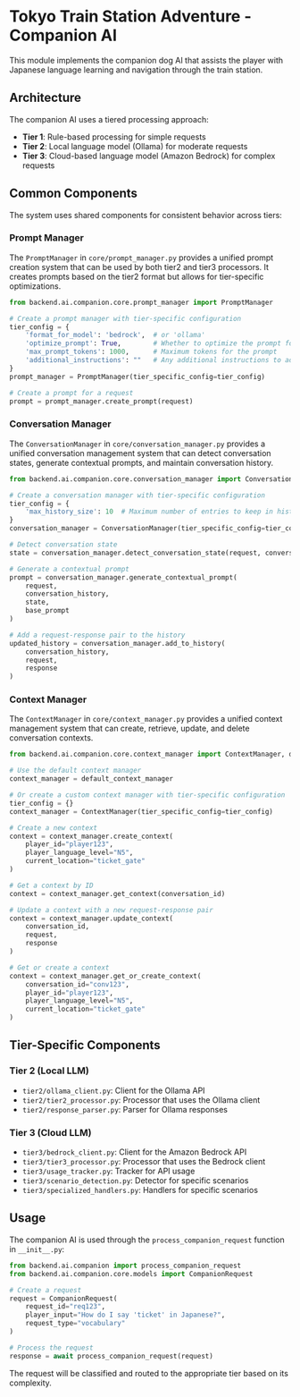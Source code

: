 # Tokyo Train Station Adventure - Companion AI

This module implements the companion dog AI that assists the player with Japanese language learning and navigation through the train station.

## Architecture

The companion AI uses a tiered processing approach:

- **Tier 1**: Rule-based processing for simple requests
- **Tier 2**: Local language model (Ollama) for moderate requests
- **Tier 3**: Cloud-based language model (Amazon Bedrock) for complex requests

## Common Components

The system uses shared components for consistent behavior across tiers:

### Prompt Manager

The `PromptManager` in `core/prompt_manager.py` provides a unified prompt creation system that can be used by both tier2 and tier3 processors. It creates prompts based on the tier2 format but allows for tier-specific optimizations.

```python
from backend.ai.companion.core.prompt_manager import PromptManager

# Create a prompt manager with tier-specific configuration
tier_config = {
    'format_for_model': 'bedrock',  # or 'ollama'
    'optimize_prompt': True,        # Whether to optimize the prompt for token efficiency
    'max_prompt_tokens': 1000,      # Maximum tokens for the prompt
    'additional_instructions': ""   # Any additional instructions to add
}
prompt_manager = PromptManager(tier_specific_config=tier_config)

# Create a prompt for a request
prompt = prompt_manager.create_prompt(request)
```

### Conversation Manager

The `ConversationManager` in `core/conversation_manager.py` provides a unified conversation management system that can detect conversation states, generate contextual prompts, and maintain conversation history.

```python
from backend.ai.companion.core.conversation_manager import ConversationManager

# Create a conversation manager with tier-specific configuration
tier_config = {
    'max_history_size': 10  # Maximum number of entries to keep in history
}
conversation_manager = ConversationManager(tier_specific_config=tier_config)

# Detect conversation state
state = conversation_manager.detect_conversation_state(request, conversation_history)

# Generate a contextual prompt
prompt = conversation_manager.generate_contextual_prompt(
    request, 
    conversation_history, 
    state, 
    base_prompt
)

# Add a request-response pair to the history
updated_history = conversation_manager.add_to_history(
    conversation_history,
    request,
    response
)
```

### Context Manager

The `ContextManager` in `core/context_manager.py` provides a unified context management system that can create, retrieve, update, and delete conversation contexts.

```python
from backend.ai.companion.core.context_manager import ContextManager, default_context_manager

# Use the default context manager
context_manager = default_context_manager

# Or create a custom context manager with tier-specific configuration
tier_config = {}
context_manager = ContextManager(tier_specific_config=tier_config)

# Create a new context
context = context_manager.create_context(
    player_id="player123",
    player_language_level="N5",
    current_location="ticket_gate"
)

# Get a context by ID
context = context_manager.get_context(conversation_id)

# Update a context with a new request-response pair
context = context_manager.update_context(
    conversation_id,
    request,
    response
)

# Get or create a context
context = context_manager.get_or_create_context(
    conversation_id="conv123",
    player_id="player123",
    player_language_level="N5",
    current_location="ticket_gate"
)
```

## Tier-Specific Components

### Tier 2 (Local LLM)

- `tier2/ollama_client.py`: Client for the Ollama API
- `tier2/tier2_processor.py`: Processor that uses the Ollama client
- `tier2/response_parser.py`: Parser for Ollama responses

### Tier 3 (Cloud LLM)

- `tier3/bedrock_client.py`: Client for the Amazon Bedrock API
- `tier3/tier3_processor.py`: Processor that uses the Bedrock client
- `tier3/usage_tracker.py`: Tracker for API usage
- `tier3/scenario_detection.py`: Detector for specific scenarios
- `tier3/specialized_handlers.py`: Handlers for specific scenarios

## Usage

The companion AI is used through the `process_companion_request` function in `__init__.py`:

```python
from backend.ai.companion import process_companion_request
from backend.ai.companion.core.models import CompanionRequest

# Create a request
request = CompanionRequest(
    request_id="req123",
    player_input="How do I say 'ticket' in Japanese?",
    request_type="vocabulary"
)

# Process the request
response = await process_companion_request(request)
```

The request will be classified and routed to the appropriate tier based on its complexity. 